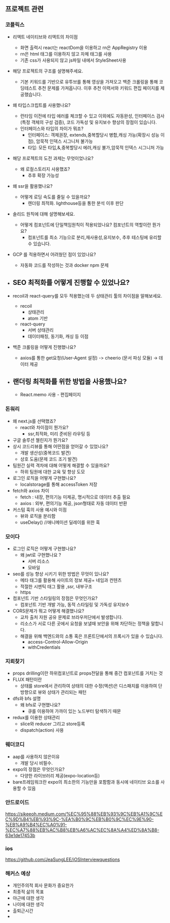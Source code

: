 ## 프로젝트 관련

### 코플릭스

-   리액트 네이티브와 리액트의 차이점

    -   화면 출력시 react는 reactDom을 이용하고 rn은 AppRegistry 이용
    -   rn은 html 태그를 이용하지 않고 자체 태그를 사용
    -   기존 css가 사용되지 않고 js파일 내에서 StyleSheet사용

-   해당 프로젝트의 구조를 설명해주세요.
    -   기본 키워드를 기반으로 유투브를 통해 영상을 가져오고 백준 크롤링을 통해 코딩테스트 추천 문제를 가져옵니다. 이후 추천 이력서와 키워드 편집 페이지를 제공했습니다.
-   왜 타입스크립트를 사용했나요?
    -   런타임 이전에 타입 에러를 체크할 수 있고 이외에도 자동완성, 인터페이스 검사(특정 객체의 구성 검증), 코드 가독성 및 유지보수 향상의 장점이 있습니다.
    -   인터페이스와 타입의 차이가 뭐죠?
        -   인터페이스: 객체권장, extends,중복할당시 병합,캐싱 가능(확장시 성능 이점), 암묵적 인덱스 시그니처 불가능
        -   타입: 모든 타입,&,중복할당시 에러,캐싱 불가,암묵적 인덱스 시그니처 가능
-   해당 프로젝트의 도전 과제는 무엇이었나요?
    -   왜 로컬스토리지 사용했죠?
        -   추후 확장 가능성
-   왜 ssr을 활용했나요?
    -   어떻게 로딩 속도를 줄일 수 있을까요?
        -   렌더링 최적화. lighthouse등을 통한 분석 이후 판단
-   솔리드 원칙에 대해 설명해보세요.
    -   어떻게 컴포넌트에 단일책임원칙이 적용되었나요? 컴포넌트의 역할이란 뭔가요?
        -   컴포넌트를 최소 기능으로 분리,재사용성,유지보수, 추후 테스팅에 유리할 수 있습니다.
-   GCP 를 적용하면서 어려웠던 점이 있었나요?
    -   자동화 코드를 작성하는 것과 docker npm 문제
-   ## SEO 최적화를 어떻게 진행할 수 있었나요?
-   recoil과 react-query를 모두 적용했는데 두 상태관리 툴의 차이점을 말해보세요.
    -   recoil
        -   상태관리
        -   atom 기반
    -   react-query
        -   서버 상태관리
        -   데이터패칭, 동기화, 캐싱 등 이점
-   백준 크롤링을 어떻게 진행했나요?
    -   axios를 통한 get요청(User-Agent 설정) -> cheerio (문서 파싱 모듈) -> 데이터 제공
-   ## 랜더링 최적화를 위한 방법을 사용했나요?
    -   React.memo 사용 - 편집페이지

### 돈워리

-   왜 next.js를 선택했죠?
    -   react와 차이점이 뭔가요?
        -   ssr,최적화, 미리 준비된 라우팅 등
-   구글 솔루션 첼린지가 뭔가요?
-   상시 코드리뷰를 통해 어떤점을 얻어갈 수 있었나요?
    -   개발 생산성(중복코드 발견)
    -   상호 도움(문제 코드 조기 발견)
-   팀원간 실력 격차에 대해 어떻게 해결할 수 있을까요?
    -   하위 팀원에 대한 교육 및 향상 도모
-   로그인 로직을 어떻게 구현했나요?
    -   localstorage를 통해 accessToken 저장
-   fetch와 axios 차이
    -   fetch : 내장, 편의기능 미제공, 명시적으로 데이터 추출 필요
    -   axios : 외부, 편의기능 제공, json형태로 자동 데이터 반환
-   커스텀 훅의 사용 예시와 이점
    -   뷰와 로직을 분리함
    -   useDelay() //애니메이션 딜레이를 위한 훅

### 모이다

-   로그인 로직은 어떻게 구현했나요?
    -   왜 jwt로 구현했나요 ?
        -   서버 리소스
        -   모바일
-   seo를 성능 향상 시키기 위한 방법은 무엇이 있나요?
    -   메타 태그를 활용해 사이트의 정보 제공= 네임과 컨텐츠
    -   적절한 시멘틱 태그 활용 ,ssr, 내부구조
    -   https
-   컴포넌트 기반 스타일링의 장점은 무엇인가요?
    -   컴포넌트 기반 개발 가능, 동적 스타일링 및 가독성 유지보수
-   CORS문제가 뭐고 어떻게 해결했나요?
    -   교차 출처 자원 공유 문제로 브라우저단에서 발생합니다.
    -   리소스가 서로 다른 곳에서 요청을 보낼때 보안을 위해 차단하는 정책을 말합니다.
    -   해결을 위해 백엔드와의 소통 혹은 프론트단에서의 프록시가 있을 수 있습니다.
        -   access-Control-Allow-Origin
        -   withCredentials

### 지뢰찾기

-   props drilling이란
    하위컴포넌트로 props전달을 통해 중간 컴포넌트를 거치는 것
-   FLUX 패턴이란
    -   상태를 store에서 관리하여 상태의 대한 수정(액션)은 디스패치를 이용하여 단방향으로 뷰와 상태가 관리되는 패턴
-   dfs와 bfs 설명
    -   왜 bfs로 구현했나요?
        -   큐를 이용하여 가까이 있는 노드부터 탐색하기 때문
-   redux를 이용한 상태관리
    -   slice와 reducer 그리고 store등록
    -   dispatch(action) 사용

### 웨더코디

-   aap를 사용하지 않은이유
    -   개발 당시 비필수.
-   expo의 장점은 무엇인가요?
    -   다양한 라이브러리 제공(expo-location등)
-   bare프레임워크란 expo의 최소한의 기능만을 포함함과 동시에 네이티브 요소를 사용할 수 있음

### 안드로이드

https://sikeeoh.medium.com/%EC%95%88%EB%93%9C%EB%A1%9C%EC%9D%B4%EB%93%9C-%EA%B0%9C%EB%B0%9C%EC%9E%90-%EB%A9%B4%EC%A0%91-%EC%A7%88%EB%AC%B8%EB%A6%AC%EC%8A%A4%ED%8A%B8-63e1de17453b

### ios

https://github.com/JeaSungLEE/iOSInterviewquestions

### 해커스 예상
-   개인주의적 회사 문화가 중요한가
-    최종적 삶의 목표
-    야근에 대한 생각
-    나이에 대한 생각
-    출퇴근시간
-    
